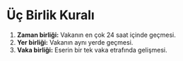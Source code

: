 # Üç Birlik Kuralı
1. **Zaman birliği:**  Vakanın en çok 24 saat içinde geçmesi.
2. **Yer birliği:**  Vakanın aynı yerde geçmesi.
3. **Vaka birliği:**  Eserin bir tek vaka etrafında gelişmesi.